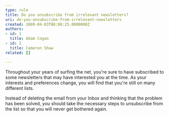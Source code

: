```yaml
---
type: rule
title: Do you unsubscribe from irrelevant newsletters?
uri: do-you-unsubscribe-from-irrelevant-newsletters
created: 2009-04-03T08:08:25.0000000Z
authors:
- id: 1
  title: Adam Cogan
- id: 2
  title: Cameron Shaw
related: []

---
```


Throughout your years of surfing the net, you're sure to have subscribed to some newsletters that may have interested you at the time. As your interests and preferences change, you will find that you're still on many different lists. 
 
Instead of deleting the email from your Inbox and thinking that the problem has been solved, you should take the necessary steps to unsubscribe from the list so that you will never get bothered again.
